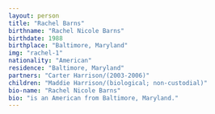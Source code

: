 ```yaml
---
layout: person
title: "Rachel Barns"
birthname: "Rachel Nicole Barns"
birthdate: 1988
birthplace: "Baltimore, Maryland"
img: "rachel-1"
nationality: "American"
residence: "Baltimore, Maryland"
partners: "Carter Harrison/(2003-2006)"
children: "Maddie Harrison/(biological; non-custodial)"
bio-name: "Rachel Nicole Barns"
bio: "is an American from Baltimore, Maryland."
---
```

